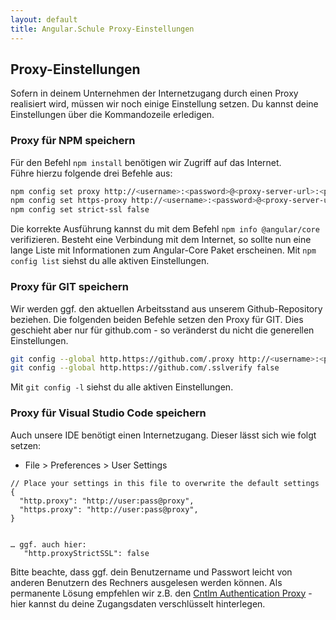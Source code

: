 ```yaml
---
layout: default
title: Angular.Schule Proxy-Einstellungen
---
```


## Proxy-Einstellungen <small></small>

Sofern in deinem Unternehmen der Internetzugang durch einen Proxy realisiert wird, müssen wir noch einige Einstellung setzen. 
Du kannst deine Einstellungen über die Kommandozeile erledigen. 



### Proxy für NPM speichern

Für den Befehl `npm install` benötigen wir Zugriff auf das Internet.  
Führe hierzu folgende drei Befehle aus:

```bash
npm config set proxy http://<username>:<password>@<proxy-server-url>:<port>
npm config set https-proxy http://<username>:<password>@<proxy-server-url>:<port>
npm config set strict-ssl false
```

Die korrekte Ausführung kannst du mit dem Befehl `npm info @angular/core` verifizieren. Besteht eine Verbindung mit dem Internet, so sollte nun eine lange Liste mit Informationen zum Angular-Core Paket erscheinen. Mit `npm config list` siehst du alle aktiven Einstellungen.

### Proxy für GIT speichern

Wir werden ggf. den aktuellen Arbeitsstand aus unserem Github-Repository beziehen.
Die folgenden beiden Befehle setzen den Proxy für GIT. Dies geschieht aber nur für github.com - so veränderst du nicht die generellen Einstellungen.

```bash
git config --global http.https://github.com/.proxy http://<username>:<password>@<proxy-server-url>:<port>
git config --global http.https://github.com/.sslverify false

```

Mit `git config -l` siehst du alle aktiven Einstellungen.

### Proxy für Visual Studio Code speichern

Auch unsere IDE benötigt einen Internetzugang. Dieser lässt sich wie folgt setzen:

* File > Preferences > User Settings

```
// Place your settings in this file to overwrite the default settings
{
  "http.proxy": "http://user:pass@proxy",
  "https.proxy": "http://user:pass@proxy",
}


… ggf. auch hier:
   "http.proxyStrictSSL": false

``` 

Bitte beachte, dass ggf. dein Benutzername und Passwort leicht von anderen Benutzern des Rechners ausgelesen werden können.
Als permanente Lösung empfehlen wir z.B. den [Cntlm Authentication Proxy](http://cntlm.sourceforge.net/) - hier kannst du deine Zugangsdaten verschlüsselt hinterlegen.
